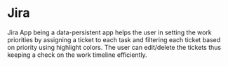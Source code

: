 # Jira

Jira App being a data-persistent app helps the user in setting the work priorities by assigning a ticket to each task and filtering each ticket based on priority using highlight colors. The user can edit/delete the tickets thus keeping a check on the work timeline efficiently.
